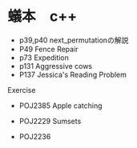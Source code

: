 # 蟻本　c++ 

- p39,p40 next_permutationの解説
- P49 Fence Repair
- p73 Expedition
- p131 Aggressive cows
- P137 Jessica's Reading Problem



Exercise
- POJ2385 Apple catching
- POJ2229 Sumsets


- POJ2236